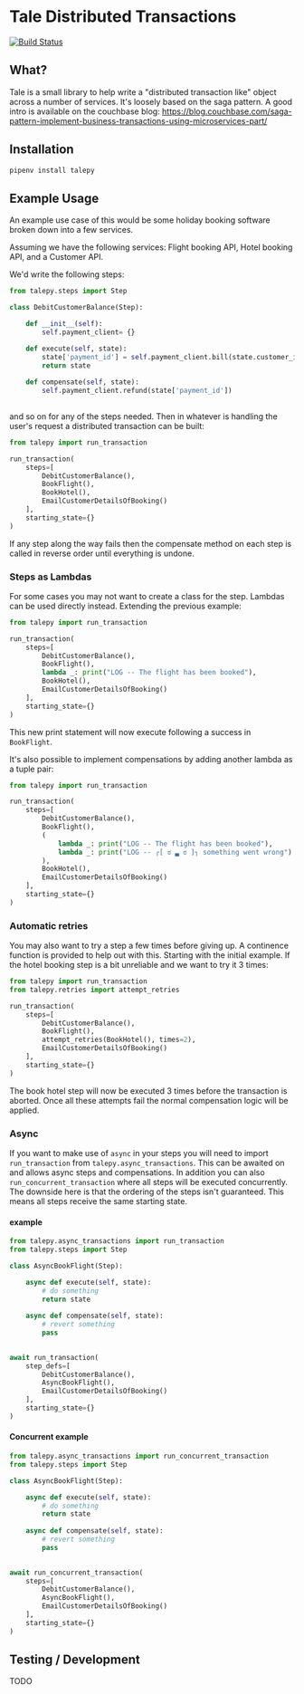 # Tale Distributed Transactions

[![Build Status](https://travis-ci.org/meadsteve/talepy.svg?branch=master)](https://travis-ci.org/meadsteve/talepy)

## What?
Tale is a small library to help write a "distributed transaction like" 
object across a number of services. It's loosely based on the saga pattern.
A good intro is available on the couchbase blog: 
https://blog.couchbase.com/saga-pattern-implement-business-transactions-using-microservices-part/

## Installation
```bash
pipenv install talepy
```

## Example Usage
An example use case of this would be some holiday booking software broken
down into a few services.

Assuming we have the following services: Flight booking API, Hotel booking API, 
and a Customer API.

We'd write the following steps:

```python
from talepy.steps import Step

class DebitCustomerBalance(Step):

    def __init__(self):
        self.payment_client= {}

    def execute(self, state):
        state['payment_id'] = self.payment_client.bill(state.customer_id, state.payment_amount)
        return state
        
    def compensate(self, state):
        self.payment_client.refund(state['payment_id'])
       
```

and so on for any of the steps needed. Then in whatever is handling the user's 
request a distributed transaction can be built:

```python
from talepy import run_transaction

run_transaction(
    steps=[
        DebitCustomerBalance(), 
        BookFlight(), 
        BookHotel(), 
        EmailCustomerDetailsOfBooking()
    ],
    starting_state={}
)
```

If any step along the way fails then the compensate method on each step
is called in reverse order until everything is undone.

### Steps as Lambdas

For some cases you may not want to create a class for the step. Lambdas can be used directly 
instead. Extending the previous example:

```python
from talepy import run_transaction

run_transaction(
    steps=[
        DebitCustomerBalance(), 
        BookFlight(),
        lambda _: print("LOG -- The flight has been booked"),
        BookHotel(), 
        EmailCustomerDetailsOfBooking()
    ],
    starting_state={}
)
```

This new print statement will now execute following a success in `BookFlight`. 

It's also possible to implement compensations by adding another lambda as a tuple pair:

```python
from talepy import run_transaction

run_transaction(
    steps=[
        DebitCustomerBalance(), 
        BookFlight(),
        (
            lambda _: print("LOG -- The flight has been booked"), 
            lambda _: print("LOG -- ┌[ ಠ ▃ ಠ ]┐ something went wrong")
        ),
        BookHotel(), 
        EmailCustomerDetailsOfBooking()
    ],
    starting_state={}
)
```

### Automatic retries

You may also want to try a step a few times before giving up. A continence
function is provided to help out with this. Starting with the initial example.
If the hotel booking step is a bit unreliable and we want to try it 3 times:

```python
from talepy import run_transaction
from talepy.retries import attempt_retries

run_transaction(
    steps=[
        DebitCustomerBalance(), 
        BookFlight(),
        attempt_retries(BookHotel(), times=2), 
        EmailCustomerDetailsOfBooking()
    ],
    starting_state={}
)
```

The book hotel step will now be executed 3 times before the transaction is aborted. Once
all these attempts fail the normal compensation logic will be applied.

### Async

If you want to make use of `async` in your steps you will need to import `run_transaction`
from `talepy.async_transactions`. This can be awaited on and allows async steps and
compensations. In addition you can also `run_concurrent_transaction` where all
steps will be executed concurrently. The downside here is that the ordering
of the steps isn't guaranteed. This means all steps receive the same starting state.

#### example
```python
from talepy.async_transactions import run_transaction
from talepy.steps import Step

class AsyncBookFlight(Step):

    async def execute(self, state):
        # do something
        return state
        
    async def compensate(self, state):
        # revert something
        pass
       

await run_transaction(
    step_defs=[
        DebitCustomerBalance(), 
        AsyncBookFlight(),
        EmailCustomerDetailsOfBooking()
    ],
    starting_state={}
)
```
#### Concurrent example
```python
from talepy.async_transactions import run_concurrent_transaction
from talepy.steps import Step

class AsyncBookFlight(Step):

    async def execute(self, state):
        # do something
        return state
        
    async def compensate(self, state):
        # revert something
        pass
       

await run_concurrent_transaction(
    steps=[
        DebitCustomerBalance(), 
        AsyncBookFlight(),
        EmailCustomerDetailsOfBooking()
    ],
    starting_state={}
)
```

## Testing / Development
TODO